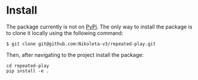 # Install

The package currently is not on [PyPi](https://pypi.org). The only way to
install the package is to clone it locally using the following command:

```shell
$ git clone git@github.com:Nikoleta-v3/repeated-play.git
```


Then, after navigating to the project install the package:

```shell
cd repeated-play
pip install -e .
```
